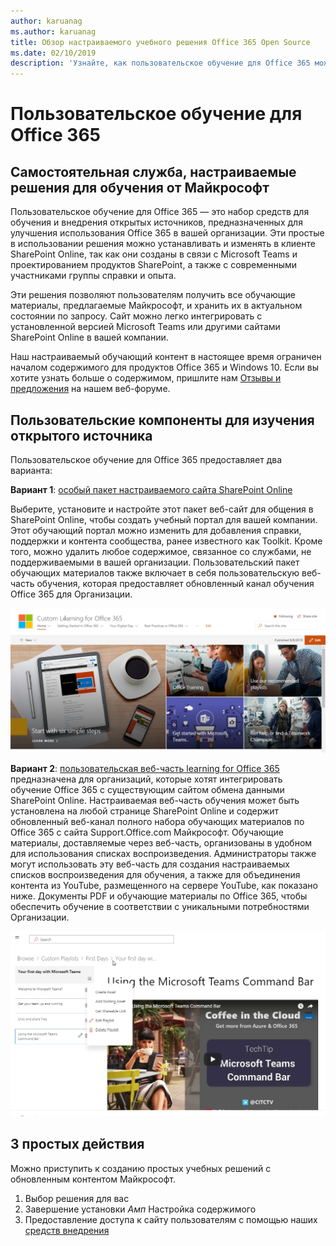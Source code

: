 ```yaml
---
author: karuanag
ms.author: karuanag
title: Обзор настраиваемого учебного решения Office 365 Open Source
ms.date: 02/10/2019
description: 'Узнайте, как пользовательское обучение для Office 365 может ускорить использование и внедрение Office 365 в вашей организации. Наши решения включают настраиваемую веб-часть SharePoint Online и современный сайт обучения для общения в SharePoint Online, который легко подготовить к работе с клиентом Office 365.'
---
```


# <a name="custom-learning-for-office-365"></a>Пользовательское обучение для Office 365

## <a name="self-service-customizable-training-solutions-from-microsoft"></a>Самостоятельная служба, настраиваемые решения для обучения от Майкрософт

Пользовательское обучение для Office 365 — это набор средств для обучения и внедрения открытых источников, предназначенных для улучшения использования Office 365 в вашей организации. Эти простые в использовании решения можно устанавливать и изменять в клиенте SharePoint Online, так как они созданы в связи с Microsoft Teams и проектированием продуктов SharePoint, а также с современными участниками группы справки и опыта. 

Эти решения позволяют пользователям получить все обучающие материалы, предлагаемые Майкрософт, и хранить их в актуальном состоянии по запросу.  Сайт можно легко интегрировать с установленной версией Microsoft Teams или другими сайтами SharePoint Online в вашей компании.

Наш настраиваемый обучающий контент в настоящее время ограничен началом содержимого для продуктов Office 365 и Windows 10.  Если вы хотите узнать больше о содержимом, пришлите нам [Отзывы и предложения](feedback.md) на нашем веб-форуме.  

## <a name="custom-learning-open-source-components"></a>Пользовательские компоненты для изучения открытого источника

Пользовательское обучение для Office 365 предоставляет два варианта: 

**Вариант 1**: [особый пакет настраиваемого сайта SharePoint Online](installsitepackage.md)

Выберите, установите и настройте этот пакет веб-сайт для общения в SharePoint Online, чтобы создать учебный портал для вашей компании. Этот обучающий портал можно изменить для добавления справки, поддержки и контента сообщества, ранее известного как Toolkit. Кроме того, можно удалить любое содержимое, связанное со службами, не поддерживаемыми в вашей организации. Пользовательский пакет обучающих материалов также включает в себя пользовательскую веб-часть обучения, которая предоставляет обновленный канал обучения Office 365 для Организации. 

![Пользовательские обучающие материалы по Office 365 для веб-сайтов](media/clo365homepage.png)

**Вариант 2**: [пользовательская веб-часть learning for Office 365](installwebpart.md) предназначена для организаций, которые хотят интегрировать обучение Office 365 с существующим сайтом обмена данными SharePoint Online. Настраиваемая веб-часть обучения может быть установлена на любой странице SharePoint Online и содержит обновленный веб-канал полного набора обучающих материалов по Office 365 с сайта Support.Office.com Майкрософт. Обучающие материалы, доставляемые через веб-часть, организованы в удобном для использования списках воспроизведения. Администраторы также могут использовать эту веб-часть для создания настраиваемых списков воспроизведения для обучения, а также для объединения контента из YouTube, размещенного на сервере YouTube, как показано ниже. Документы PDF и обучающие материалы по Office 365, чтобы обеспечить обучение в соответствии с уникальными потребностями Организации.

![Пользовательское обучение для веб-части Office 365](media/clo365customplaylist.png)

## <a name="3-easy-steps"></a>3 простых действия

Можно [](prereqs.md) приступить к созданию простых учебных решений с обновленным контентом Майкрософт.

1. Выбор решения для вас
2. Завершение установки _Амп_ Настройка содержимого
3. Предоставление доступа к сайту пользователям с помощью наших [средств внедрения](driveadoption.md)
